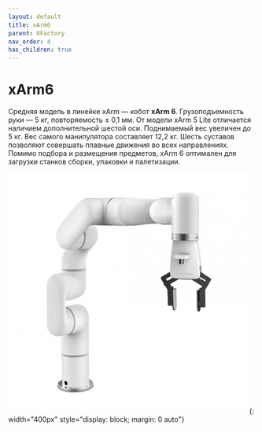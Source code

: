 ```yaml
---
layout: default
title: xArm6
parent: UFactory
nav_order: 4
has_children: true
---
```


# xArm6

Средняя модель в линейке xArm — кобот **xArm 6**. Грузоподъемность руки — 5 кг, повторяемость ± 0,1 мм. От модели xArm 5 Lite отличается наличием дополнительной шестой оси. Поднимаемый вес увеличен до 5 кг. Вес самого манипулятора составляет 12,2 кг.
Шесть суставов позволяют совершать плавные движения во всех направлениях. Помимо подбора и размещения предметов, xArm 6 оптимален для загрузки станков сборки, упаковки и палетизации.

![UFx6](/assets/images/xArm6_general.png){: width="400px" style="display: block; margin: 0 auto"}
